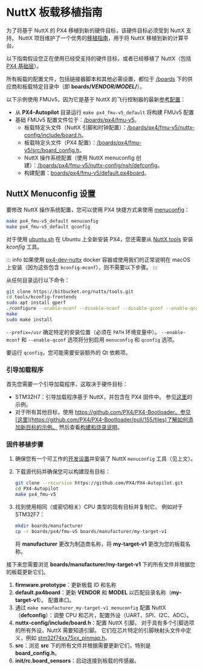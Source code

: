 # NuttX 板载移植指南

为了将基于 NuttX 的 PX4 移植到新的硬件目标，该硬件目标必须受到 NuttX 支持。
NuttX 项目维护了一个优秀的[移植指南](https://cwiki.apache.org/confluence/display/NUTTX/Porting+Guide)，用于将 NuttX 移植到新的计算平台。

以下指南假设您正在使用已经受支持的硬件目标，或者已经移植了 NuttX（包括 [PX4 基础层](https://github.com/PX4/PX4-Autopilot/tree/main/platforms/nuttx/src/px4)）。

所有板载的配置文件，包括链接器脚本和其他必需设置，都位于 [/boards](https://github.com/PX4/PX4-Autopilot/tree/main/boards/) 下的供应商和板载特定目录中（即 **boards/_VENDOR_/_MODEL_/**）。

以下示例使用 FMUv5，因为它是基于 NuttX 的飞行控制器的最新[参考配置](../hardware/reference_design.md)：

- 从 **PX4-Autopilot** 目录运行 `make px4_fmu-v5_default` 将构建 FMUv5 配置
- 基础 FMUv5 配置文件位于：[/boards/px4/fmu-v5](https://github.com/PX4/PX4-Autopilot/tree/main/boards/px4/fmu-v5)。
  - 板载特定头文件（NuttX 引脚和时钟配置）：[/boards/px4/fmu-v5/nuttx-config/include/board.h](https://github.com/PX4/PX4-Autopilot/blob/main/boards/px4/fmu-v5/nuttx-config/include/board.h)。
  - 板载特定头文件（PX4 配置）：[/boards/px4/fmu-v5/src/board_config.h](https://github.com/PX4/PX4-Autopilot/blob/main/boards/px4/fmu-v5/src/board_config.h)。
  - NuttX 操作系统配置（使用 NuttX menuconfig 创建）：[/boards/px4/fmu-v5/nuttx-config/nsh/defconfig](https://github.com/PX4/PX4-Autopilot/blob/main/boards/px4/fmu-v5/nuttx-config/nsh/defconfig)。
  - 构建配置：[boards/px4/fmu-v5/default.px4board](https://github.com/PX4/PX4-Autopilot/blob/main/boards/px4/fmu-v5/default.px4board)。

## NuttX Menuconfig 设置

要修改 NuttX 操作系统配置，您可以使用 PX4 快捷方式来使用 [menuconfig](https://bitbucket.org/patacongo/nuttx/src/master/)：

```sh
make px4_fmu-v5_default menuconfig
make px4_fmu-v5_default qconfig
```

对于使用 [ubuntu.sh](https://github.com/PX4/PX4-Autopilot/blob/main/Tools/setup/ubuntu.sh) <!-- NEED px4_version --> 在 Ubuntu 上全新安装 PX4，您还需要从 [NuttX tools](https://bitbucket.org/nuttx/tools/src/master/) 安装 _kconfig_ 工具。

::: info
如果使用 [px4-dev-nuttx](https://hub.docker.com/r/px4io/px4-dev-nuttx/) docker 容器或使用我们的正常说明在 macOS 上安装（因为这些包含 `kconfig-mconf`），则不需要以下步骤。
:::

从任何目录运行以下命令：

```sh
git clone https://bitbucket.org/nuttx/tools.git
cd tools/kconfig-frontends
sudo apt install gperf
./configure --enable-mconf --disable-nconf --disable-gconf --enable-qconf --prefix=/usr
make
sudo make install
```

`--prefix=/usr` 确定特定的安装位置（必须在 `PATH` 环境变量中）。
`--enable-mconf` 和 `--enable-qconf` 选项将分别启用 `menuconfig` 和 `qconfig` 选项。

要运行 `qconfig`，您可能需要安装额外的 Qt 依赖项。

### 引导加载程序

首先您需要一个引导加载程序，这取决于硬件目标：

- STM32H7：引导加载程序基于 NuttX，并包含在 PX4 固件中。
  参见[这里](https://github.com/PX4/PX4-Autopilot/tree/main/boards/holybro/durandal-v1/nuttx-config/bootloader)的示例。
- 对于所有其他目标，使用 https://github.com/PX4/PX4-Bootloader。参见[这里](https://github.com/PX4/PX4-Bootloader/pull/155/files)了解如何添加新目标的示例。
  然后查看[构建和烧录说明](../software_update/stm32_bootloader.md)。

### 固件移植步骤

1. 确保您有一个可工作的[开发设置](../dev_setup/dev_env.md)并安装了 NuttX `menuconfig` 工具（见上文）。
1. 下载源代码并确保您可以构建现有目标：

   ```sh
   git clone --recursive https://github.com/PX4/PX4-Autopilot.git
   cd PX4-Autopilot
   make px4_fmu-v5
   ```

1. 找到使用相同（或密切相关）CPU 类型的现有目标并复制它。
   例如对于 STM32F7：

   ```sh
   mkdir boards/manufacturer
   cp -r boards/px4/fmu-v5 boards/manufacturer/my-target-v1
   ```

   将 **manufacturer** 更改为制造商名称，将 **my-target-v1** 更改为您的板载名称。

接下来您需要浏览 **boards/manufacturer/my-target-v1** 下的所有文件并根据您的板载更新它们。

1. **firmware.prototype**：更新板载 ID 和名称
1. **default.px4board**：更新 **VENDOR** 和 **MODEL** 以匹配目录名称（**my-target-v1**）。
   配置串口。
1. 通过 `make manufacturer_my-target-v1 menuconfig` 配置 NuttX（**defconfig**）：调整 CPU 和芯片，配置外设（UART、SPI、I2C、ADC）。
1. **nuttx-config/include/board.h**：配置 NuttX 引脚。
   对于具有多个引脚选项的所有外设，NuttX 需要知道引脚。
   它们在芯片特定的引脚映射头文件中定义，例如 [stm32f74xx75xx_pinmap.h](https://github.com/PX4/NuttX/blob/px4_firmware_nuttx-8.2/arch/arm/src/stm32f7/hardware/stm32f74xx75xx_pinmap.h)。
1. **src**：浏览 **src** 下的所有文件并根据需要更新它们，特别是 **board_config.h**。
1. **init/rc.board_sensors**：启动连接到板载的传感器。
